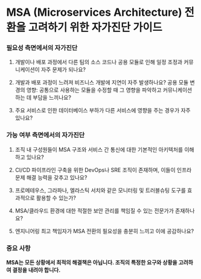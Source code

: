 # MSA (Microservices Architecture) 전환을 고려하기 위한 자가진단 가이드

### 필요성 측면에서의 자가진단

1. 개발이나 배포 과정에서 다른 팀의 소스 코드나 공용 모듈로 인해 일정 조정과 커뮤니케이션이 자주 문제가 되나요?

2. 개발과 배포 과정이 느려져 비즈니스 개발에 지연이 자주 발생하나요?
공용 모듈 변경의 영향: 공통으로 사용하는 모듈을 수정할 때 그 영향을 파악하고 커뮤니케이션하는 데 부담을 느끼나요?

3. 주요 서비스로 인한 데이터베이스 부하가 다른 서비스에 영향을 주는 경우가 자주 있나요?

### 가능 여부 측면에서의 자가진단

1. 조직 내 구성원들이 MSA 구조와 서비스 간 통신에 대한 기본적인 아키텍처를 이해하고 있나요?

2. CI/CD 파이프라인 구축을 위한 DevOps나 SRE 조직이 존재하며, 이들이 인프라 문제 해결 능력을 갖추고 있나요?

3. 프로메테우스, 그라파나, 엘라스틱 서치와 같은 모니터링 및 트러블슈팅 도구를 효과적으로 활용할 수 있는가?

4. MSA/클라우드 환경에 대한 적절한 보안 관리를 책임질 수 있는 전문가가 존재하나요?

5. 엔지니어링 최고 책임자가 MSA 전환의 필요성을 충분히 느끼고 이에 공감하나요?

### 중요 사항

**MSA는 모든 상황에서 최적의 해결책은 아닙니다. 조직의 특정한 요구와 상황을 고려하여 결정을 내려야 합니다.**
